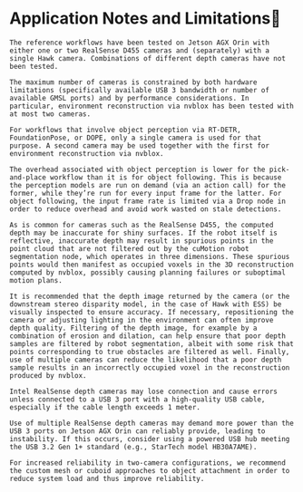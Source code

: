 # Application Notes and Limitations

    The reference workflows have been tested on Jetson AGX Orin with either one or two RealSense D455 cameras and (separately) with a single Hawk camera. Combinations of different depth cameras have not been tested.

    The maximum number of cameras is constrained by both hardware limitations (specifically available USB 3 bandwidth or number of available GMSL ports) and by performance considerations. In particular, environment reconstruction via nvblox has been tested with at most two cameras.

    For workflows that involve object perception via RT-DETR, FoundationPose, or DOPE, only a single camera is used for that purpose. A second camera may be used together with the first for environment reconstruction via nvblox.

    The overhead associated with object perception is lower for the pick-and-place workflow than it is for object following. This is because the perception models are run on demand (via an action call) for the former, while they’re run for every input frame for the latter. For object following, the input frame rate is limited via a Drop node in order to reduce overhead and avoid work wasted on stale detections.

    As is common for cameras such as the RealSense D455, the computed depth may be inaccurate for shiny surfaces. If the robot itself is reflective, inaccurate depth may result in spurious points in the point cloud that are not filtered out by the cuMotion robot segmentation node, which operates in three dimensions. These spurious points would then manifest as occupied voxels in the 3D reconstruction computed by nvblox, possibly causing planning failures or suboptimal motion plans.

    It is recommended that the depth image returned by the camera (or the downstream stereo disparity model, in the case of Hawk with ESS) be visually inspected to ensure accuracy. If necessary, repositioning the camera or adjusting lighting in the environment can often improve depth quality. Filtering of the depth image, for example by a combination of erosion and dilation, can help ensure that poor depth samples are filtered by robot segmentation, albeit with some risk that points corresponding to true obstacles are filtered as well. Finally, use of multiple cameras can reduce the likelihood that a poor depth sample results in an incorrectly occupied voxel in the reconstruction produced by nvblox.

    Intel RealSense depth cameras may lose connection and cause errors unless connected to a USB 3 port with a high-quality USB cable, especially if the cable length exceeds 1 meter.

    Use of multiple RealSense depth cameras may demand more power than the USB 3 ports on Jetson AGX Orin can reliably provide, leading to instability. If this occurs, consider using a powered USB hub meeting the USB 3.2 Gen 1+ standard (e.g., StarTech model HB30A7AME).

    For increased reliability in two-camera configurations, we recommend the custom mesh or cuboid approaches to object attachment in order to reduce system load and thus improve reliability.
